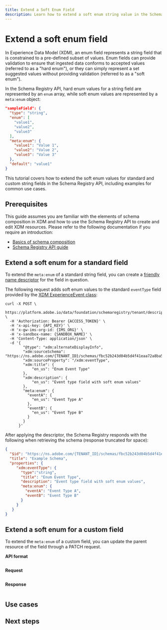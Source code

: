 ```yaml
---
title: Extend a Soft Enum Field
description: Learn how to extend a soft enum string value in the Schema Registry API.
---
```

# Extend a soft enum field

In Experience Data Model (XDM), an enum field represents a string field that is constrained to a pre-defined subset of values. Enum fields can provide validation to ensure that ingested data conforms to accepted values (referred to as a "hard enum"), or they can simply represent a set suggested values without providing validation (referred to as a "soft enum").

In the Schema Registry API, hard enum values for a string field are represented by an `enum` array, while soft enum values are represented by a `meta:enum` object:

```json
"sampleField": {
  "type": "string",
  "enum": [
    "value1",
    "value2",
    "value3"
  ],
  "meta:enum": {
    "value1": "Value 1",
    "value2": "Value 2",
    "value3": "Value 3"
  },
  "default": "value1"
}
```

This tutorial covers how to extend the soft enum values for standard and custom string fields in the Schema Registry API, including examples for common use cases.

## Prerequisites

This guide assumes you are familiar with the elements of schema composition in XDM and how to use the Schema Registry API to create and edit XDM resources. Please refer to the following documentation if you require an introduction:

* [Basics of schema composition](../schema/composition.md)
* [Schema Registry API guide](../api/overview.md)

## Extend a soft enum for a standard field

To extend the `meta:enum` of a standard string field, you can create a [friendly name descriptor](../api/descriptors.md#friendly-name) for the field in question.

The following request adds soft enum values to the standard `eventType` field provided by the [XDM ExperienceEvent class](../classes/experienceevent.md):

```curl
curl -X POST \
  https://platform.adobe.io/data/foundation/schemaregistry/tenant/descriptors \
  -H 'Authorization: Bearer {ACCESS_TOKEN}' \
  -H 'x-api-key: {API_KEY}' \
  -H 'x-gw-ims-org-id: {IMS_ORG}' \
  -H 'x-sandbox-name: {SANDBOX_NAME}' \
  -H 'Content-Type: application/json' \
  -d '{
        "@type": "xdm:alternateDisplayInfo",
        "xdm:sourceSchema": "https://ns.adobe.com/{TENANT_ID}/schemas/fbc52b243d04b5d4f41eaa72a8ba58be",
        "xdm:sourceProperty": "/xdm:eventType",
        "xdm:title": {
            "en_us": "Enum Event Type"
        },
        "xdm:description": {
            "en_us": "Event type field with soft enum values"
        },
        "meta:enum": {
          "eventA": {
            "en_us": "Event Type A"
          },
          "eventB": {
            "en_us": "Event Type B"
          }
        }
      }'
```

After applying the descriptor, the Schema Registry responds with the following when retrieving the schema (response truncated for space):

```json
{
  "$id": "https://ns.adobe.com/{TENANT_ID}/schemas/fbc52b243d04b5d4f41eaa72a8ba58be",
  "title": "Example Schema",
  "properties": {
     "xdm:eventType": {
       "type":"string",
       "title": "Enum Event Type",
       "description": "Event type field with soft enum values",
       "meta:enum": {
         "eventA": "Event Type A",
         "eventB": "Event Type B"
       }
     }
   }
}
```

## Extend a soft enum for a custom field

To extend the `meta:enum` of a custom field, you can update the parent resource of the field through a PATCH request.

**API format**

```http

```

**Request**

```curl

```

**Response**

```json

```

## Use cases

## Next steps
